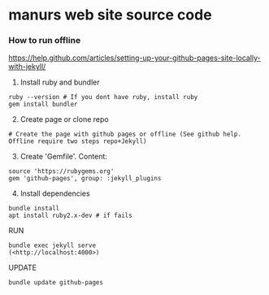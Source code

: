 # manurs web site source code

### How to run offline
https://help.github.com/articles/setting-up-your-github-pages-site-locally-with-jekyll/

1. Install ruby and bundler
```
ruby --version # If you dont have ruby, install ruby
gem install bundler
```
2. Create page or clone repo
```
# Create the page with github pages or offline (See github help. Offline require two steps repo+Jekyll)
```
3. Create 'Gemfile'. Content:
```
source 'https://rubygems.org'
gem 'github-pages', group: :jekyll_plugins
```
4. Install dependencies
```
bundle install
apt install ruby2.x-dev # if fails
```
RUN
```
bundle exec jekyll serve
(<http://localhost:4000>)
```
UPDATE
```
bundle update github-pages
```